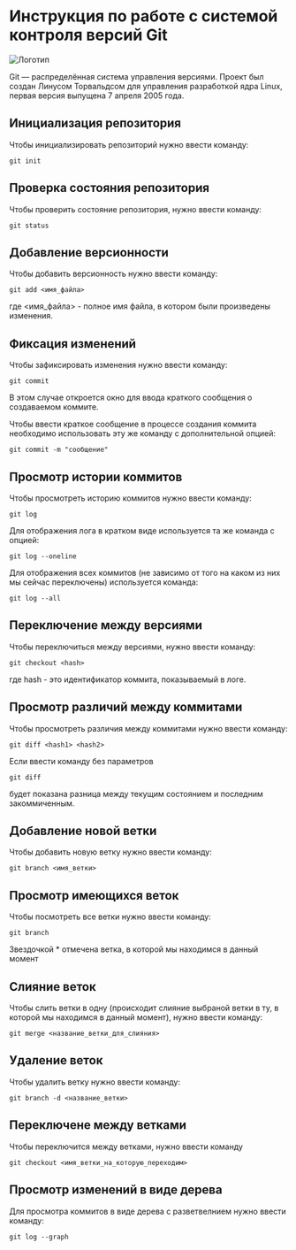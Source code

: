 # **Инструкция по работе с системой контроля версий Git**

![Логотип](logo.jpg)

Git — распределённая система управления версиями. Проект был создан Линусом Торвальдсом для управления разработкой ядра Linux, первая версия выпущена 7 апреля 2005 года.

## Инициализация репозитория

Чтобы инициализировать репозиторий нужно ввести команду:

    git init

## Проверка состояния репозитория

Чтобы проверить состояние репозитория, нужно ввести команду:

    git status

## Добавление версионности

Чтобы добавить версионность нужно ввести команду:

    git add <имя_файла>

где <имя_файла> - полное имя файла, в котором были произведены изменения.

## Фиксация изменений

Чтобы зафиксировать изменения нужно ввести команду:

    git commit

В этом случае откроется окно для ввода краткого сообщения о создаваемом коммите.

Чтобы ввести краткое сообщение в процессе создания коммита необходимо использовать эту же команду с дополнительной опцией:

    git commit -m "сообщение"

## Просмотр истории коммитов

Чтобы просмотреть историю коммитов нужно ввести команду:

    git log

Для отображения лога в кратком виде используется та же команда с опцией:

    git log --oneline

Для отображения всех коммитов (не зависимо от того на каком из них мы сейчас переключены) используется команда:

    git log --all

## Переключение между версиями

Чтобы переключиться между версиями, нужно ввести команду:

    git checkout <hash>

где hash - это идентификатор коммита, показываемый в логе.

## Просмотр различий между коммитами

Чтобы просмотреть различия между коммитами нужно ввести команду:

    git diff <hash1> <hash2>

Если ввести команду без параметров

    git diff

будет показана разница между текущим состоянием и последним закоммиченным.
  
## Добавление новой ветки

Чтобы добавить новую ветку нужно ввести команду:

    git branch <имя_ветки>

## Просмотр имеющихся веток

Чтобы посмотреть все ветки нужно ввести команду:

    git branch

Звездочкой * отмечена ветка, в которой мы находимся в данный момент

## Слияние веток

Чтобы слить ветки в одну (происходит слияние выбраной ветки в ту, в которой мы находимся в данный момент), нужно ввести команду:

    git merge <название_ветки_для_слияния>

##  Удаление веток

Чтобы удалить ветку нужно ввести команду:

    git branch -d <название_ветки>
    
## Переключене между ветками

Чтобы переключится между ветками, нужно ввести команду

    git checkout <имя_ветки_на_которую_переходим>

## Просмотр изменений в виде дерева

Для просмотра коммитов в виде дерева с разветвелнием нужно ввести команду:

    git log --graph
    